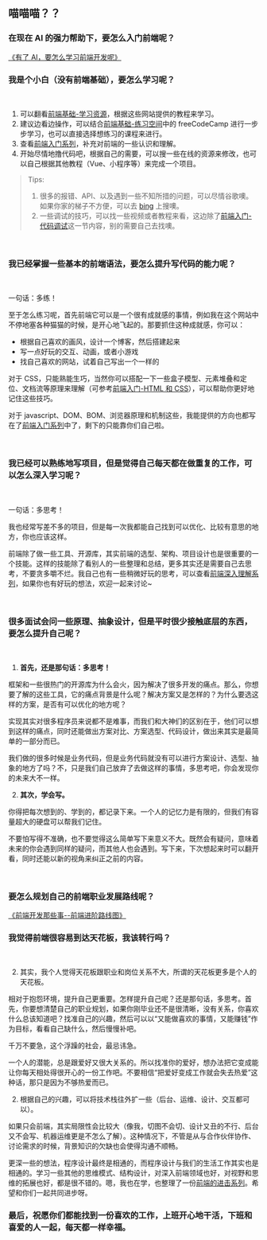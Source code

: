 ## 喵喵喵？？

### 在现在 AI 的强力帮助下，要怎么入门前端呢？

[《有了 AI，要怎么学习前端开发呢》](https://www.bilibili.com/video/BV1iQ3wz1Eyi)

### 我是个小白（没有前端基础），要怎么学习呢？
<br>

1. 可以翻看[前端基础-学习资源](/front-end-basic/#学习资源)，根据这些网站提供的教程来学习。
2. 建议边看边操作，可以结合[前端基础-练习空间](/front-end-basic/#练习空间)中的 freeCodeCamp 进行一步步学习，也可以直接选择想练习的课程来进行。
3. 查看[前端入门系列](./front-end-basic/front-end/front-end-1.md)，补充对前端的一些认识和理解。
4. 开始尽情地撸代码吧，根据自己的需要，可以搜一些在线的资源来修改，也可以自己根据其他教程（Vue、小程序等）来完成一个项目。

> Tips: 
> 1. 很多的报错、API、以及遇到一些不知所措的问题，可以尽情谷歌噢。如果你家的梯子不方便，可以去 [bing](https://cn.bing.com/) 上搜噢。
> 2. 一些调试的技巧，可以找一些视频或者教程来看，这边除了[前端入门-代码调试](./front-end-basic/front-end/front-end-7.md)这一节内容，别的需要自己去找噢。

<br>

### 我已经掌握一些基本的前端语法，要怎么提升写代码的能力呢？
<br>

一句话：多练！

至于怎么练习呢，首先前端它可以是一个很有成就感的事情，例如我在这个网站中不停地塞各种猫猫的时候，是开心地飞起的。那要抓住这种成就感，你可以：
- 根据自己喜欢的画风，设计一个博客，然后搭建起来
- 写一点好玩的交互、动画，或者小游戏
- 找自己喜欢的网站，试着自己写出一个一样的

对于 CSS，只能熟能生巧，当然你可以搭配一下一些盒子模型、元素堆叠和定位、文档流等原理来理解（可参考[前端入门-HTML 和 CSS](./front-end-basic/front-end/front-end-3.md)），可以帮助你更好地记住这些技巧。

对于 javascript、DOM、BOM、浏览器原理和机制这些，我能提供的方向也都写在了[前端入门系列](./front-end-basic/front-end/front-end-1.md)中了，剩下的只能靠你们自己啦。

<br>

### 我已经可以熟练地写项目，但是觉得自己每天都在做重复的工作，可以怎么深入学习呢？
<br>

一句话：多思考！

我也经常写差不多的项目，但是每一次我都能自己找到可以优化、比较有意思的地方，你也应该这样。

前端除了做一些工具、开源库，其实前端的选型、架构、项目设计也是很重要的一个技能。这样的技能除了看别人的一些整理和总结，更多其实还是需要自己去思考，不要贪多嚼不烂。我自己也有一些稍微好玩的思考，可以查看[前端深入理解系列](./front-end-basic/understanding/build-application.md)，如果你也有好玩的想法，欢迎一起来讨论~

<br>

### 很多面试会问一些原理、抽象设计，但是平时很少接触底层的东西，要怎么提升自己呢？
<br>

1. **首先，还是那句话：多思考！**

框架和一些很热门的开源库为什么会火，因为解决了很多开发的痛点。那么，你想要了解的这些工具，它的痛点背景是什么呢？解决方案又是怎样的？为什么要选这样的方案，是否有可以优化的地方呢？

实现其实对很多程序员来说都不是难事，而我们和大神们的区别在于，他们可以想到这样的痛点，同时还能做出方案对比、方案选型、代码设计，做出来其实是最简单的一部分而已。

我们做的很多时候是业务代码，但是业务代码就没有可以进行方案设计、选型、抽象的地方了吗？不，只是我们自己放弃了去做这样的事情，多思考吧，你会发现你的未来大不一样。

2. **其次，学会写。**

你得把每次想到的、学到的，都记录下来。一个人的记忆力是有限的，但我们有容量超大的硬盘可以帮我们记住。

不要怕写得不准确，也不要觉得这么简单写下来意义不大。既然会有疑问，意味着未来的你会遇到同样的疑问，而其他人也会遇到。写下来，下次想起来时可以翻开看，同时还能以新的视角来纠正之前的内容。

<br>

### 要怎么规划自己的前端职业发展路线呢？

[《前端开发那些事--前端进阶路线图》](https://www.bilibili.com/video/BV1gK4y1N7Qp)

### 我觉得前端很容易到达天花板，我该转行吗？
<br>

2. 其实，我个人觉得天花板跟职业和岗位关系不大，所谓的天花板更多是个人的天花板。

相对于抱怨环境，提升自己更重要。怎样提升自己呢？还是那句话，多思考。首先，你要想清楚自己的职业规划，如果你刚毕业还不是很清晰，没有关系，你喜欢什么总该知道吧？找准自己的兴趣，然后可以以“又能做喜欢的事情，又能赚钱”作为目标，看看自己缺什么，然后慢慢补吧。

千万不要急，这个浮躁的社会，最忌讳急。

一个人的潜能，总是跟爱好又很大关系的。所以找准你的爱好，想办法把它变成能让你每天相处得很开心的一份工作吧。不要相信“把爱好变成工作就会失去热爱”这种话，那只是因为不够热爱而已。

2. 根据自己的兴趣，可以将技术栈往外扩一些（后台、运维、设计、交互都可以）。

如果只会前端，其实局限性会比较大（像我，切图不会切、设计又丑的不行、后台又不会写、机器运维更是不怎么了解）。这种情况下，不管是从与合作伙伴协作、讨论需求的时候，背景知识的欠缺也会使得沟通不顺畅。

更深一些的想法，程序设计最终是相通的，而程序设计与我们的生活工作其实也是相通的。学习一些其他的思维模式、结构设计，对深入前端领域也好，对视野和思维的拓展也好，都是很不错的。嗯，我也在学，也整理了一份[前端的进击系列](/front-end-addon/)。希望和你们一起共同进步呀。

### 最后，祝愿你们都能找到一份喜欢的工作，上班开心地干活，下班和喜爱的人一起，每天都一样幸福。
